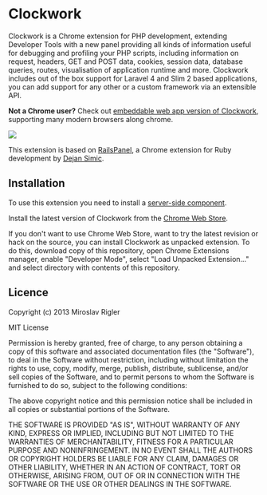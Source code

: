 Clockwork
=========

Clockwork is a Chrome extension for PHP development, extending Developer Tools with a new panel providing all kinds of information useful for debugging and profiling your PHP scripts, including information on request, headers, GET and POST data, cookies, session data, database queries, routes, visualisation of application runtime and more.
Clockwork includes out of the box support for Laravel 4 and Slim 2 based applications, you can add support for any other or a custom framework via an extensible API.

**Not a Chrome user?** Check out [embeddable web app version of Clockwork](http://github.com/itsgoingd/clockwork-web), supporting many modern browsers along chrome.

![](https://dl.dropboxusercontent.com/u/9846387/Screenshots/Clockwork%20Chrome%201.2.png)

This extension is based on [RailsPanel](https://github.com/dejan/rails_panel), a Chrome extension for Ruby development by [Dejan Simic](http://rors.org/).

## Installation

To use this extension you need to install a [server-side component](http://github.com/itsgoingd/clockwork).

Install the latest version of Clockwork from the [Chrome Web Store](https://chrome.google.com/webstore/detail/clockwork/dmggabnehkmmfmdffgajcflpdjlnoemp).

If you don't want to use Chrome Web Store, want to try the latest revision or hack on the source, you can install Clockwork as unpacked extension. To do this, download copy of this repository, open Chrome Extensions manager, enable "Developer Mode", select "Load Unpacked Extension..." and select directory with contents of this repository.

## Licence

Copyright (c) 2013 Miroslav Rigler

MIT License

Permission is hereby granted, free of charge, to any person obtaining
a copy of this software and associated documentation files (the
"Software"), to deal in the Software without restriction, including
without limitation the rights to use, copy, modify, merge, publish,
distribute, sublicense, and/or sell copies of the Software, and to
permit persons to whom the Software is furnished to do so, subject to
the following conditions:

The above copyright notice and this permission notice shall be
included in all copies or substantial portions of the Software.

THE SOFTWARE IS PROVIDED "AS IS", WITHOUT WARRANTY OF ANY KIND,
EXPRESS OR IMPLIED, INCLUDING BUT NOT LIMITED TO THE WARRANTIES OF
MERCHANTABILITY, FITNESS FOR A PARTICULAR PURPOSE AND
NONINFRINGEMENT. IN NO EVENT SHALL THE AUTHORS OR COPYRIGHT HOLDERS BE
LIABLE FOR ANY CLAIM, DAMAGES OR OTHER LIABILITY, WHETHER IN AN ACTION
OF CONTRACT, TORT OR OTHERWISE, ARISING FROM, OUT OF OR IN CONNECTION
WITH THE SOFTWARE OR THE USE OR OTHER DEALINGS IN THE SOFTWARE.